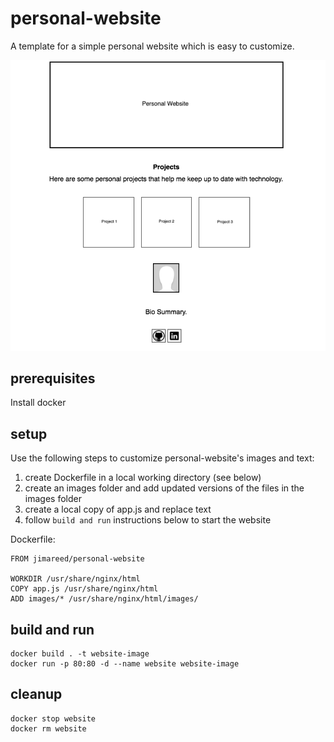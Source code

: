 # personal-website
A template for a simple personal website which is easy to customize.

![personal website](images/personal-website.png)

## prerequisites
Install docker

## setup

Use the following steps to customize personal-website's images and text:
1. create Dockerfile in a local working directory (see below)
2. create an images folder and add updated versions of the files in the images folder
3. create a local copy of app.js and replace text
4. follow `build and run` instructions below to start the website


Dockerfile:
```
FROM jimareed/personal-website

WORKDIR /usr/share/nginx/html
COPY app.js /usr/share/nginx/html
ADD images/* /usr/share/nginx/html/images/
```



## build and run
```
docker build . -t website-image
docker run -p 80:80 -d --name website website-image
```

## cleanup
```
docker stop website
docker rm website
```
